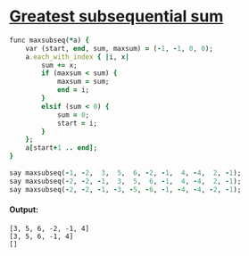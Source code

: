 [1]: http://rosettacode.org/wiki/Greatest_subsequential_sum

# [Greatest subsequential sum][1]

```ruby
func maxsubseq(*a) {
    var (start, end, sum, maxsum) = (-1, -1, 0, 0);
    a.each_with_index { |i, x|
        sum += x;
        if (maxsum < sum) {
            maxsum = sum;
            end = i;
        }
        elsif (sum < 0) {
            sum = 0;
            start = i;
        }
    };
    a[start+1 .. end];
}
 
say maxsubseq(-1, -2,  3,  5,  6, -2, -1,  4, -4,  2, -1);
say maxsubseq(-2, -2, -1,  3,  5,  6, -1,  4, -4,  2, -1);
say maxsubseq(-2, -2, -1, -3, -5, -6, -1, -4, -4, -2, -1);
```

#### Output:
```
[3, 5, 6, -2, -1, 4]
[3, 5, 6, -1, 4]
[]
```